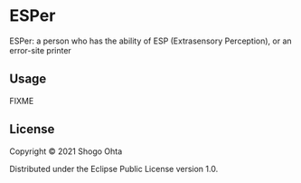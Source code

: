# ESPer

ESPer: a person who has the ability of ESP (Extrasensory Perception), or an error-site printer

## Usage

FIXME

## License

Copyright © 2021 Shogo Ohta

Distributed under the Eclipse Public License version 1.0.
